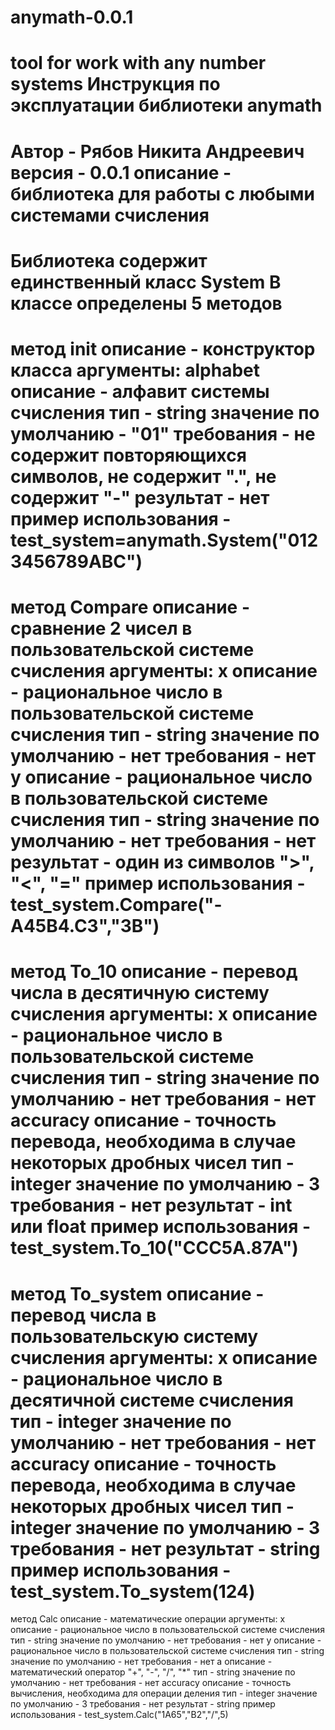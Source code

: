 # anymath-0.0.1
tool for work with any number systems
Инструкция по эксплуатации библиотеки anymath
==========
Автор - Рябов Никита Андреевич
версия - 0.0.1
описание - библиотека для работы с любыми системами счисления
==========
Библиотека содержит единственный класс System
В классе определены 5 методов
==========
метод __init__
описание - конструктор класса
аргументы:
    alphabet
        описание - алфавит системы счисления
        тип - string
        значение по умолчанию - "01"
        требования - не содержит повторяющихся символов, не содержит ".", не содержит "-"
результат - нет
пример использования - test_system=anymath.System("0123456789ABC")
==========
метод Compare
описание - сравнение 2 чисел в пользовательской системе счисления
аргументы:
    x
        описание - рациональное число в пользовательской системе счисления
        тип - string
        значение по умолчанию - нет
        требования - нет
    y
        описание - рациональное число в пользовательской системе счисления
        тип - string
        значение по умолчанию - нет
        требования - нет
результат - один из символов ">", "<", "="
пример использования - test_system.Compare("-A45B4.C3","3B")
==========
метод To_10
описание - перевод числа в десятичную систему счисления
аргументы:
    x
        описание - рациональное число в пользовательской системе счисления
        тип - string
        значение по умолчанию - нет
        требования - нет
    accuracy
        описание - точность перевода, необходима в случае некоторых дробных чисел
        тип - integer
        значение по умолчанию - 3
        требования - нет
результат - int или float
пример использования - test_system.To_10("CCC5A.87A")
==========
метод To_system
описание - перевод числа в пользовательскую систему счисления
аргументы:
    x
        описание - рациональное число в десятичной системе счисления
        тип - integer
        значение по умолчанию - нет
        требования - нет
    accuracy
        описание - точность перевода, необходима в случае некоторых дробных чисел
        тип - integer
        значение по умолчанию - 3
        требования - нет
результат - string
пример использования - test_system.To_system(124)
==========
метод Calc
описание - математические операции
аргументы:
    x
        описание - рациональное число в пользовательской системе счисления
        тип - string
        значение по умолчанию - нет
        требования - нет
    y
        описание - рациональное число в пользовательской системе счисления
        тип - string
        значение по умолчанию - нет
        требования - нет
    a
        описание - математический оператор "+", "-", "/", "*"
        тип - string
        значение по умолчанию - нет
        требования - нет
    accuracy
        описание - точность вычисления, необходима для операции деления
        тип - integer
        значение по умолчанию - 3
        требования - нет
результат - string
пример использования - test_system.Calc("1A65","B2","/",5)
